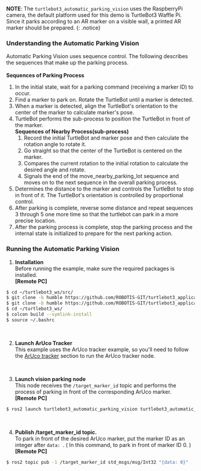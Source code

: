 **NOTE**: The `turtlebot3_automatic_parking_vision` uses the RaspberryPi camera, the default platform used for this demo is TurtleBot3 Waffle Pi. Since it parks according to an AR marker on a visible wall, a printed AR marker should be prepared.
{: .notice}

<!-- <iframe width="560" height="315" src="https://www.youtube.com/embed/dvpWdrD3bVs" frameborder="0" allow="autoplay; encrypted-media" allowfullscreen></iframe>
> TurtleBot3 Automatic Parking Vision -->

### Understanding the Automatic Parking Vision

Automatic Parking Vision uses sequence control. The following describes the sequences that make up the parking process.  
<br>
**Sequences of Parking Process**  
1. In the initial state, wait for a parking command (receiving a marker ID) to occur.
2. Find a marker to park on. Rotate the TurtleBot until a marker is detected.
3. When a marker is detected, align the TurtleBot's orientation to the center of the marker to calculate marker's pose.
4. TurtleBot performs the sub-process to position the TurtleBot in front of the marker.  
**Sequences of Nearby Process(sub-process)**  
    1. Record the initial TurtleBot and marker pose and then calculate the rotation angle to rotate it.
    2. Go straight so that the center of the TurtleBot is centered on the marker.
    3. Compares the current rotation to the initial rotation to calculate the desired angle and rotate.
    4. Signals the end of the move_nearby_parking_lot sequence and moves on to the next sequence in the overall parking process.
5. Determines the distance to the marker and controls the TurtleBot to stop in front of it. The TurtleBot's orientation is controlled by proportional control.
6. After parking is complete, reverse some distance and repeat sequences 3 through 5 one more time so that the turtlebot can park in a more precise location.
7. After the parking process is complete, stop the parking process and the internal state is initialized to prepare for the next parking action.

### Running the Automatic Parking Vision

1. **Installation**  
Before running the example, make sure the required packages is installed.  
**[Remote PC]**  
  ```bash
  $ cd ~/turtlebot3_ws/src/
  $ git clone -b humble https://github.com/ROBOTIS-GIT/turtlebot3_applications.git
  $ git clone -b humble https://github.com/ROBOTIS-GIT/turtlebot3_applications_msgs.git
  $ cd ~/turtlebot3_ws/
  $ colcon build --symlink-install
  $ source ~/.bashrc
  ```  
<br>

2. **Launch ArUco Tracker**  
This example uses the ArUco tracker example, so you'll need to follow the [ArUco tracker](/docs/en/platform/turtlebot3/basic_examples#aruco-tracker) section to run the ArUco tracker node.  
<br>

3. **Launch vision parking node**  
This node receives the `/target_marker_id` topic and performs the process of parking in front of the corresponding ArUco marker.  
**[Remote PC]**  
```bash
$ ros2 launch turtlebot3_automatic_parking_vision turtlebot3_automatic_parking_vision.launch.py
```
<br>

4. **Publish /target_marker_id topic.**  
To park in front of the desired ArUco marker, put the marker ID as an integer after `data: `. ( In this command, to park in front of marker ID 0. )  
**[Remote PC]**  
```bash
$ ros2 topic pub -1 /target_marker_id std_msgs/msg/Int32 "{data: 0}"
```
